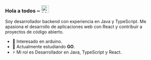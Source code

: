 ### Hola a todos ~ <img src="https://user-images.githubusercontent.com/1303154/88677602-1635ba80-d120-11ea-84d8-d263ba5fc3c0.gif" width="24px" alt="hi">

Soy desarrollador backend con experiencia en Java y TypeScript. Me apasiona el desarrollo de aplicaciones web con React y contribuir a proyectos de código abierto.

- 👀 Interesado en arduino.
- 🌱 Actualmente estudiando **GO**.
- ⚡ Mi rol es Desarrollador en Java, TypeScript y React.

<!--Si te gusta lo que hago, tal vez consideres invitarme a un café o té 🥺👉👈

<a href="https://www.buymeacoffee.com/manzodev" target="_blank"><img src="https://cdn.buymeacoffee.com/buttons/v2/default-red.png" alt="Buy Me A Coffee" width="150" ></a>

manzoDev/manzoDev is a ✨ special ✨ repository because its `README.md` (this file) appears on your GitHub profile.
You can click the Preview link to take a look at your changes.
--->
